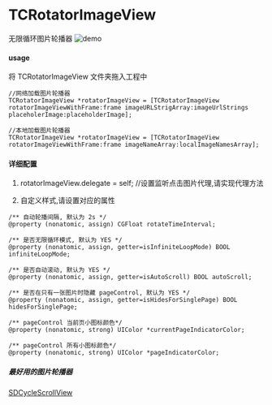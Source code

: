 # TCRotatorImageView
无限循环图片轮播器
![demo](http://obr2ozlb6.bkt.clouddn.com/gif/TCRotatorImageView/demo.gif)

 
#### usage 
将 TCRotatorImageView 文件夹拖入工程中

```
//网络加载图片轮播器
TCRotatorImageView *rotatorImageView = [TCRotatorImageView rotatorImageViewWithFrame:frame imageURLStrigArray:imageUrlStrings placeholerImage:placeholderImage];

//本地加载图片轮播器
TCRotatorImageView *rotatorImageView = [TCRotatorImageView rotatorImageViewWithFrame:frame imageNameArray:localImageNamesArray];
```

#### 详细配置
1. rotatorImageView.delegate = self; //设置监听点击图片代理,请实现代理方法  

2. 自定义样式,请设置对应的属性     

```
/** 自动轮播间隔, 默认为 2s */
@property (nonatomic, assign) CGFloat rotateTimeInterval;

/** 是否无限循环模式, 默认为 YES */
@property (nonatomic, assign, getter=isInfiniteLoopMode) BOOL infiniteLoopMode;

/** 是否自动滚动, 默认为 YES */
@property (nonatomic, assign, getter=isAutoScroll) BOOL autoScroll;

/** 是否在只有一张图片时隐藏 pageControl, 默认为 YES */
@property (nonatomic, assign, getter=isHidesForSinglePage) BOOL hidesForSinglePage;

/** pageControl 当前页小图标颜色*/
@property (nonatomic, strong) UIColor *currentPageIndicatorColor;

/** pageControl 所有小图标颜色*/
@property (nonatomic, strong) UIColor *pageIndicatorColor;
```

##### 最好用的图片轮播器
[SDCycleScrollView](https://github.com/gsdios/SDCycleScrollView)

